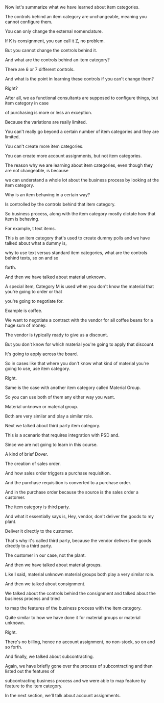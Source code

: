  
Now let's summarize what we have learned about item categories.

The controls behind an item category are unchangeable, meaning you cannot configure them.

You can only change the external nomenclature.

If K is consignment, you can call it Z, no problem.

But you cannot change the controls behind it.

And what are the controls behind an item category?

There are 6 or 7 different controls.

And what is the point in learning these controls if you can't change them?

Right?

After all, we as functional consultants are supposed to configure things, but item category in case

of purchasing is more or less an exception.

Because the variations are really limited.

You can't really go beyond a certain number of item categories and they are limited.

You can't create more item categories.

You can create more account assignments, but not item categories.

The reason why we are learning about item categories, even though they are not changeable, is because

we can understand a whole lot about the business process by looking at the item category.

Why is an item behaving in a certain way?

Is controlled by the controls behind that item category.

So business process, along with the item category mostly dictate how that item is behaving.

For example, t text items.

This is an item category that's used to create dummy polls and we have talked about what a dummy is,

why to use text versus standard item categories, what are the controls behind texts, so on and so

forth.

And then we have talked about material unknown.

A special item, Category M is used when you don't know the material that you're going to order or that

you're going to negotiate for.

Example is coffee.

We want to negotiate a contract with the vendor for all coffee beans for a huge sum of money.

The vendor is typically ready to give us a discount.

But you don't know for which material you're going to apply that discount.

It's going to apply across the board.

So in cases like that where you don't know what kind of material you're going to use, use item category.

Right.

Same is the case with another item category called Material Group.

So you can use both of them any either way you want.

Material unknown or material group.

Both are very similar and play a similar role.

Next we talked about third party item category.

This is a scenario that requires integration with PSD and.

Since we are not going to learn in this course.

A kind of brief Dover.

The creation of sales order.

And how sales order triggers a purchase requisition.

And the purchase requisition is converted to a purchase order.

And in the purchase order because the source is the sales order a customer.

The item category is third party.

And what it essentially says is, Hey, vendor, don't deliver the goods to my plant.

Deliver it directly to the customer.

That's why it's called third party, because the vendor delivers the goods directly to a third party.

The customer in our case, not the plant.

And then we have talked about material groups.

Like I said, material unknown material groups both play a very similar role.

And then we talked about consignment.

We talked about the controls behind the consignment and talked about the business process and tried

to map the features of the business process with the item category.

Quite similar to how we have done it for material groups or material unknown.

Right.

There's no billing, hence no account assignment, no non-stock, so on and so forth.

And finally, we talked about subcontracting.

Again, we have briefly gone over the process of subcontracting and then listed out the features of

subcontracting business process and we were able to map feature by feature to the item category.

In the next section, we'll talk about account assignments.